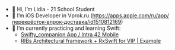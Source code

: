 - 👋 Hi, I’m Lidia - 21 School Student
- 👀 I’m iOS Developer in Vprok.ru (https://apps.apple.com/ru/app/перекрёсток-впрок-доставка/id1510812169)
- 🌱 I’m currently practicing and learning Swift:
  - [Swifty_companion App / Intra 42 Mobile](https://github.com/LidiaGr/Swifty_companion)
  - [RIBs Architectural framework + RxSwift for VIP | Example](https://github.com/LidiaGr/StatefulScreenExample)

<!--- - Swift: [Pokedex](https://github.com/LidiaGr/Pokedex)
 - C++: [Webserver project](https://github.com/LidiaGr/Webserver)

<!---
LidiaGr/LidiaGr is a ✨ special ✨ repository because its `README.md` (this file) appears on your GitHub profile.
You can click the Preview link to take a look at your changes.
--->
